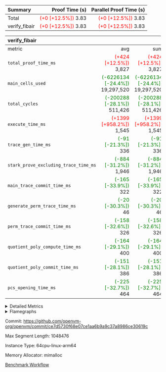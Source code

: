 | Summary | Proof Time (s) | Parallel Proof Time (s) |
|:---|---:|---:|
| Total | <span style='color: red'>(+0 [+12.5%])</span> 3.83 | <span style='color: red'>(+0 [+12.5%])</span> 3.83 |
| verify_fibair | <span style='color: red'>(+0 [+12.5%])</span> 3.83 | <span style='color: red'>(+0 [+12.5%])</span> 3.83 |


| verify_fibair |||||
|:---|---:|---:|---:|---:|
|metric|avg|sum|max|min|
| `total_proof_time_ms ` | <span style='color: red'>(+424 [+12.5%])</span> 3,827 | <span style='color: red'>(+424 [+12.5%])</span> 3,827 | <span style='color: red'>(+424 [+12.5%])</span> 3,827 | <span style='color: red'>(+424 [+12.5%])</span> 3,827 |
| `main_cells_used     ` | <span style='color: green'>(-6226134 [-24.4%])</span> 19,297,520 | <span style='color: green'>(-6226134 [-24.4%])</span> 19,297,520 | <span style='color: green'>(-6226134 [-24.4%])</span> 19,297,520 | <span style='color: green'>(-6226134 [-24.4%])</span> 19,297,520 |
| `total_cycles        ` | <span style='color: green'>(-200288 [-28.1%])</span> 511,426 | <span style='color: green'>(-200288 [-28.1%])</span> 511,426 | <span style='color: green'>(-200288 [-28.1%])</span> 511,426 | <span style='color: green'>(-200288 [-28.1%])</span> 511,426 |
| `execute_time_ms     ` | <span style='color: red'>(+1399 [+958.2%])</span> 1,545 | <span style='color: red'>(+1399 [+958.2%])</span> 1,545 | <span style='color: red'>(+1399 [+958.2%])</span> 1,545 | <span style='color: red'>(+1399 [+958.2%])</span> 1,545 |
| `trace_gen_time_ms   ` | <span style='color: green'>(-91 [-21.3%])</span> 336 | <span style='color: green'>(-91 [-21.3%])</span> 336 | <span style='color: green'>(-91 [-21.3%])</span> 336 | <span style='color: green'>(-91 [-21.3%])</span> 336 |
| `stark_prove_excluding_trace_time_ms` | <span style='color: green'>(-884 [-31.2%])</span> 1,946 | <span style='color: green'>(-884 [-31.2%])</span> 1,946 | <span style='color: green'>(-884 [-31.2%])</span> 1,946 | <span style='color: green'>(-884 [-31.2%])</span> 1,946 |
| `main_trace_commit_time_ms` | <span style='color: green'>(-165 [-33.9%])</span> 322 | <span style='color: green'>(-165 [-33.9%])</span> 322 | <span style='color: green'>(-165 [-33.9%])</span> 322 | <span style='color: green'>(-165 [-33.9%])</span> 322 |
| `generate_perm_trace_time_ms` | <span style='color: green'>(-20 [-30.3%])</span> 46 | <span style='color: green'>(-20 [-30.3%])</span> 46 | <span style='color: green'>(-20 [-30.3%])</span> 46 | <span style='color: green'>(-20 [-30.3%])</span> 46 |
| `perm_trace_commit_time_ms` | <span style='color: green'>(-158 [-32.6%])</span> 326 | <span style='color: green'>(-158 [-32.6%])</span> 326 | <span style='color: green'>(-158 [-32.6%])</span> 326 | <span style='color: green'>(-158 [-32.6%])</span> 326 |
| `quotient_poly_compute_time_ms` | <span style='color: green'>(-164 [-29.1%])</span> 400 | <span style='color: green'>(-164 [-29.1%])</span> 400 | <span style='color: green'>(-164 [-29.1%])</span> 400 | <span style='color: green'>(-164 [-29.1%])</span> 400 |
| `quotient_poly_commit_time_ms` | <span style='color: green'>(-151 [-28.1%])</span> 386 | <span style='color: green'>(-151 [-28.1%])</span> 386 | <span style='color: green'>(-151 [-28.1%])</span> 386 | <span style='color: green'>(-151 [-28.1%])</span> 386 |
| `pcs_opening_time_ms ` | <span style='color: green'>(-225 [-32.7%])</span> 464 | <span style='color: green'>(-225 [-32.7%])</span> 464 | <span style='color: green'>(-225 [-32.7%])</span> 464 | <span style='color: green'>(-225 [-32.7%])</span> 464 |



<details>
<summary>Detailed Metrics</summary>

|  | verify_program_compile_ms | total_cells | stark_prove_excluding_trace_time_ms | quotient_poly_compute_time_ms | quotient_poly_commit_time_ms | perm_trace_commit_time_ms | pcs_opening_time_ms | main_trace_commit_time_ms |
| --- | --- | --- | --- | --- | --- | --- | --- |
|  | 3 | 65,536 | 68 | 3 | 13 | 0 | 34 | 16 | 

| air_name | rows | quotient_deg | main_cols | interactions | constraints | cells |
| --- | --- | --- | --- | --- | --- | --- |
| AccessAdapterAir<2> |  | 4 |  | 5 | 12 |  | 
| AccessAdapterAir<4> |  | 4 |  | 5 | 12 |  | 
| AccessAdapterAir<8> |  | 4 |  | 5 | 12 |  | 
| FibonacciAir | 32,768 | 1 | 2 |  | 5 | 65,536 | 
| FriReducedOpeningAir |  | 4 |  | 35 | 59 |  | 
| NativePoseidon2Air<BabyBearParameters>, 1> |  | 4 |  | 176 | 590 |  | 
| PhantomAir |  | 4 |  | 3 | 4 |  | 
| ProgramAir |  | 1 |  | 1 | 4 |  | 
| VariableRangeCheckerAir |  | 1 |  | 1 | 4 |  | 
| VmAirWrapper<BranchNativeAdapterAir, BranchEqualCoreAir<1> |  | 2 |  | 11 | 23 |  | 
| VmAirWrapper<JalNativeAdapterAir, JalCoreAir> |  | 4 |  | 7 | 6 |  | 
| VmAirWrapper<NativeAdapterAir<2, 0>, PublicValuesCoreAir> |  | 4 |  | 11 | 22 |  | 
| VmAirWrapper<NativeAdapterAir<2, 1>, FieldArithmeticCoreAir> |  | 4 |  | 15 | 23 |  | 
| VmAirWrapper<NativeLoadStoreAdapterAir<1>, NativeLoadStoreCoreAir<1> |  | 4 |  | 15 | 20 |  | 
| VmAirWrapper<NativeLoadStoreAdapterAir<4>, NativeLoadStoreCoreAir<4> |  | 4 |  | 15 | 20 |  | 
| VmAirWrapper<NativeVectorizedAdapterAir<4>, FieldExtensionCoreAir> |  | 4 |  | 15 | 23 |  | 
| VmConnectorAir |  | 4 |  | 3 | 8 |  | 
| VolatileBoundaryAir |  | 4 |  | 4 | 16 |  | 

| group | trace_gen_time_ms | total_proof_time_ms | total_cycles | total_cells | stark_prove_excluding_trace_time_ms | quotient_poly_compute_time_ms | quotient_poly_commit_time_ms | perm_trace_commit_time_ms | pcs_opening_time_ms | main_trace_commit_time_ms | main_cells_used | generate_perm_trace_time_ms | execute_time_ms |
| --- | --- | --- | --- | --- | --- | --- | --- | --- | --- | --- | --- | --- | --- |
| verify_fibair | 336 | 3,827 | 511,426 | 50,178,200 | 1,946 | 400 | 386 | 326 | 464 | 322 | 19,297,520 | 46 | 1,545 | 

| group | air_name | rows | prep_cols | perm_cols | main_cols | cells |
| --- | --- | --- | --- | --- | --- | --- |
| verify_fibair | AccessAdapterAir<2> | 65,536 |  | 16 | 11 | 1,769,472 | 
| verify_fibair | AccessAdapterAir<4> | 32,768 |  | 16 | 13 | 950,272 | 
| verify_fibair | AccessAdapterAir<8> | 128 |  | 16 | 17 | 4,224 | 
| verify_fibair | FriReducedOpeningAir | 512 |  | 76 | 64 | 71,680 | 
| verify_fibair | NativePoseidon2Air<BabyBearParameters>, 1> | 16,384 |  | 356 | 399 | 12,369,920 | 
| verify_fibair | PhantomAir | 16,384 |  | 8 | 6 | 229,376 | 
| verify_fibair | ProgramAir | 8,192 |  | 8 | 10 | 147,456 | 
| verify_fibair | VariableRangeCheckerAir | 262,144 | 2 | 8 | 1 | 2,359,296 | 
| verify_fibair | VmAirWrapper<BranchNativeAdapterAir, BranchEqualCoreAir<1> | 131,072 |  | 28 | 23 | 6,684,672 | 
| verify_fibair | VmAirWrapper<JalNativeAdapterAir, JalCoreAir> | 16,384 |  | 12 | 10 | 360,448 | 
| verify_fibair | VmAirWrapper<NativeAdapterAir<2, 1>, FieldArithmeticCoreAir> | 262,144 |  | 20 | 30 | 13,107,200 | 
| verify_fibair | VmAirWrapper<NativeLoadStoreAdapterAir<1>, NativeLoadStoreCoreAir<1> | 131,072 |  | 36 | 25 | 7,995,392 | 
| verify_fibair | VmAirWrapper<NativeLoadStoreAdapterAir<4>, NativeLoadStoreCoreAir<4> | 16,384 |  | 36 | 34 | 1,146,880 | 
| verify_fibair | VmAirWrapper<NativeVectorizedAdapterAir<4>, FieldExtensionCoreAir> | 8,192 |  | 20 | 40 | 491,520 | 
| verify_fibair | VmConnectorAir | 2 | 1 | 8 | 4 | 24 | 
| verify_fibair | VolatileBoundaryAir | 131,072 |  | 8 | 11 | 2,490,368 | 

| group | air_name | dsl_ir | opcode | cells_used |
| --- | --- | --- | --- | --- |
| verify_fibair | <BranchNativeAdapterAir,BranchEqualCoreAir<1>> | AssertEqE | BNE | 3,956 | 
| verify_fibair | <BranchNativeAdapterAir,BranchEqualCoreAir<1>> | AssertEqEI | BNE | 92 | 
| verify_fibair | <BranchNativeAdapterAir,BranchEqualCoreAir<1>> | AssertEqF | BNE | 31,648 | 
| verify_fibair | <BranchNativeAdapterAir,BranchEqualCoreAir<1>> | AssertEqV | BNE | 14,697 | 
| verify_fibair | <BranchNativeAdapterAir,BranchEqualCoreAir<1>> | AssertEqVI | BNE | 460 | 
| verify_fibair | <BranchNativeAdapterAir,BranchEqualCoreAir<1>> | For | BNE | 235,451 | 
| verify_fibair | <BranchNativeAdapterAir,BranchEqualCoreAir<1>> | IfEq | BNE | 2,599 | 
| verify_fibair | <BranchNativeAdapterAir,BranchEqualCoreAir<1>> | IfEqI | BNE | 104,213 | 
| verify_fibair | <BranchNativeAdapterAir,BranchEqualCoreAir<1>> | IfNe | BEQ | 2,645 | 
| verify_fibair | <BranchNativeAdapterAir,BranchEqualCoreAir<1>> | IfNeI | BEQ | 69 | 
| verify_fibair | <BranchNativeAdapterAir,BranchEqualCoreAir<1>> | ZipFor | BNE | 1,875,098 | 
| verify_fibair | <JalNativeAdapterAir,JalCoreAir> |  | JAL | 10 | 
| verify_fibair | <JalNativeAdapterAir,JalCoreAir> | For | JAL | 9,540 | 
| verify_fibair | <JalNativeAdapterAir,JalCoreAir> | IfEqI | JAL | 20,980 | 
| verify_fibair | <JalNativeAdapterAir,JalCoreAir> | IfNe | JAL | 20 | 
| verify_fibair | <JalNativeAdapterAir,JalCoreAir> | ZipFor | JAL | 105,550 | 
| verify_fibair | <NativeAdapterAir<2, 1>,FieldArithmeticCoreAir> |  | ADD | 30 | 
| verify_fibair | <NativeAdapterAir<2, 1>,FieldArithmeticCoreAir> | AddEFFI | ADD | 13,680 | 
| verify_fibair | <NativeAdapterAir<2, 1>,FieldArithmeticCoreAir> | AddEI | ADD | 246,360 | 
| verify_fibair | <NativeAdapterAir<2, 1>,FieldArithmeticCoreAir> | AddF | ADD | 39,990 | 
| verify_fibair | <NativeAdapterAir<2, 1>,FieldArithmeticCoreAir> | AddFI | ADD | 93,000 | 
| verify_fibair | <NativeAdapterAir<2, 1>,FieldArithmeticCoreAir> | AddV | ADD | 513,450 | 
| verify_fibair | <NativeAdapterAir<2, 1>,FieldArithmeticCoreAir> | AddVI | ADD | 996,630 | 
| verify_fibair | <NativeAdapterAir<2, 1>,FieldArithmeticCoreAir> | Alloc | ADD | 1,315,680 | 
| verify_fibair | <NativeAdapterAir<2, 1>,FieldArithmeticCoreAir> | Alloc | MUL | 376,860 | 
| verify_fibair | <NativeAdapterAir<2, 1>,FieldArithmeticCoreAir> | DivEIN | ADD | 120 | 
| verify_fibair | <NativeAdapterAir<2, 1>,FieldArithmeticCoreAir> | DivF | DIV | 42,840 | 
| verify_fibair | <NativeAdapterAir<2, 1>,FieldArithmeticCoreAir> | DivFIN | DIV | 90 | 
| verify_fibair | <NativeAdapterAir<2, 1>,FieldArithmeticCoreAir> | For | ADD | 307,110 | 
| verify_fibair | <NativeAdapterAir<2, 1>,FieldArithmeticCoreAir> | ImmE | ADD | 25,440 | 
| verify_fibair | <NativeAdapterAir<2, 1>,FieldArithmeticCoreAir> | ImmF | ADD | 51,930 | 
| verify_fibair | <NativeAdapterAir<2, 1>,FieldArithmeticCoreAir> | ImmV | ADD | 110,190 | 
| verify_fibair | <NativeAdapterAir<2, 1>,FieldArithmeticCoreAir> | LoadE | ADD | 61,740 | 
| verify_fibair | <NativeAdapterAir<2, 1>,FieldArithmeticCoreAir> | LoadE | MUL | 61,740 | 
| verify_fibair | <NativeAdapterAir<2, 1>,FieldArithmeticCoreAir> | LoadF | ADD | 20,190 | 
| verify_fibair | <NativeAdapterAir<2, 1>,FieldArithmeticCoreAir> | LoadF | MUL | 10,440 | 
| verify_fibair | <NativeAdapterAir<2, 1>,FieldArithmeticCoreAir> | LoadHeapPtr | ADD | 30 | 
| verify_fibair | <NativeAdapterAir<2, 1>,FieldArithmeticCoreAir> | LoadV | ADD | 136,050 | 
| verify_fibair | <NativeAdapterAir<2, 1>,FieldArithmeticCoreAir> | LoadV | MUL | 114,540 | 
| verify_fibair | <NativeAdapterAir<2, 1>,FieldArithmeticCoreAir> | MulEF | MUL | 75,840 | 
| verify_fibair | <NativeAdapterAir<2, 1>,FieldArithmeticCoreAir> | MulEI | ADD | 9,240 | 
| verify_fibair | <NativeAdapterAir<2, 1>,FieldArithmeticCoreAir> | MulF | MUL | 211,470 | 
| verify_fibair | <NativeAdapterAir<2, 1>,FieldArithmeticCoreAir> | MulFI | MUL | 40,020 | 
| verify_fibair | <NativeAdapterAir<2, 1>,FieldArithmeticCoreAir> | MulVI | MUL | 54,840 | 
| verify_fibair | <NativeAdapterAir<2, 1>,FieldArithmeticCoreAir> | StoreE | ADD | 23,940 | 
| verify_fibair | <NativeAdapterAir<2, 1>,FieldArithmeticCoreAir> | StoreE | MUL | 23,940 | 
| verify_fibair | <NativeAdapterAir<2, 1>,FieldArithmeticCoreAir> | StoreF | ADD | 5,490 | 
| verify_fibair | <NativeAdapterAir<2, 1>,FieldArithmeticCoreAir> | StoreF | MUL | 300 | 
| verify_fibair | <NativeAdapterAir<2, 1>,FieldArithmeticCoreAir> | StoreHeapPtr | ADD | 30 | 
| verify_fibair | <NativeAdapterAir<2, 1>,FieldArithmeticCoreAir> | StoreV | ADD | 27,210 | 
| verify_fibair | <NativeAdapterAir<2, 1>,FieldArithmeticCoreAir> | StoreV | MUL | 6,510 | 
| verify_fibair | <NativeAdapterAir<2, 1>,FieldArithmeticCoreAir> | SubEF | ADD | 11,790 | 
| verify_fibair | <NativeAdapterAir<2, 1>,FieldArithmeticCoreAir> | SubEF | SUB | 3,930 | 
| verify_fibair | <NativeAdapterAir<2, 1>,FieldArithmeticCoreAir> | SubEI | ADD | 240 | 
| verify_fibair | <NativeAdapterAir<2, 1>,FieldArithmeticCoreAir> | SubFI | SUB | 39,990 | 
| verify_fibair | <NativeAdapterAir<2, 1>,FieldArithmeticCoreAir> | SubV | SUB | 45,390 | 
| verify_fibair | <NativeAdapterAir<2, 1>,FieldArithmeticCoreAir> | SubVI | SUB | 22,350 | 
| verify_fibair | <NativeAdapterAir<2, 1>,FieldArithmeticCoreAir> | SubVIN | SUB | 18,900 | 
| verify_fibair | <NativeAdapterAir<2, 1>,FieldArithmeticCoreAir> | UnsafeCastVF | ADD | 30 | 
| verify_fibair | <NativeAdapterAir<2, 1>,FieldArithmeticCoreAir> | ZipFor | ADD | 2,506,740 | 
| verify_fibair | <NativeLoadStoreAdapterAir<1>,NativeLoadStoreCoreAir<1>> | LoadF | LOADW | 76,175 | 
| verify_fibair | <NativeLoadStoreAdapterAir<1>,NativeLoadStoreCoreAir<1>> | LoadV | LOADW | 527,225 | 
| verify_fibair | <NativeLoadStoreAdapterAir<1>,NativeLoadStoreCoreAir<1>> | StoreF | STOREW | 42,375 | 
| verify_fibair | <NativeLoadStoreAdapterAir<1>,NativeLoadStoreCoreAir<1>> | StoreHintWord | HINT_STOREW | 1,799,350 | 
| verify_fibair | <NativeLoadStoreAdapterAir<1>,NativeLoadStoreCoreAir<1>> | StoreV | STOREW | 475,875 | 
| verify_fibair | <NativeLoadStoreAdapterAir<4>,NativeLoadStoreCoreAir<4>> | LoadE | LOADW | 140,352 | 
| verify_fibair | <NativeLoadStoreAdapterAir<4>,NativeLoadStoreCoreAir<4>> | StoreE | STOREW | 183,532 | 
| verify_fibair | <NativeVectorizedAdapterAir<4>,FieldExtensionCoreAir> | AddE | FE4ADD | 57,960 | 
| verify_fibair | <NativeVectorizedAdapterAir<4>,FieldExtensionCoreAir> | DivE | BBE4DIV | 30,320 | 
| verify_fibair | <NativeVectorizedAdapterAir<4>,FieldExtensionCoreAir> | DivEIN | BBE4DIV | 40 | 
| verify_fibair | <NativeVectorizedAdapterAir<4>,FieldExtensionCoreAir> | MulE | BBE4MUL | 108,680 | 
| verify_fibair | <NativeVectorizedAdapterAir<4>,FieldExtensionCoreAir> | MulEI | BBE4MUL | 3,080 | 
| verify_fibair | <NativeVectorizedAdapterAir<4>,FieldExtensionCoreAir> | SubE | FE4SUB | 75,680 | 
| verify_fibair | FriReducedOpeningAir | FriReducedOpening | FRI_REDUCED_OPENING | 21,504 | 
| verify_fibair | PhantomAir | HintBitsF | PHANTOM | 258 | 
| verify_fibair | PhantomAir | HintInputVec | PHANTOM | 56,196 | 
| verify_fibair | VerifyBatchAir | Poseidon2PermuteBabyBear | PERM_POS2 | 10,374 | 
| verify_fibair | VerifyBatchAir | VerifyBatchExt | VERIFY_BATCH | 2,765,070 | 
| verify_fibair | VerifyBatchAir | VerifyBatchFelt | VERIFY_BATCH | 636,804 | 

| group | chip_name | rows_used |
| --- | --- | --- |
| verify_fibair | <BranchNativeAdapterAir,BranchEqualCoreAir<1>> | 98,736 | 
| verify_fibair | <JalNativeAdapterAir,JalCoreAir> | 13,610 | 
| verify_fibair | <NativeAdapterAir<2, 1>,FieldArithmeticCoreAir> | 255,545 | 
| verify_fibair | <NativeLoadStoreAdapterAir<1>,NativeLoadStoreCoreAir<1>> | 116,840 | 
| verify_fibair | <NativeLoadStoreAdapterAir<4>,NativeLoadStoreCoreAir<4>> | 9,526 | 
| verify_fibair | <NativeVectorizedAdapterAir<4>,FieldExtensionCoreAir> | 6,894 | 
| verify_fibair | AccessAdapter<2> | 41,514 | 
| verify_fibair | AccessAdapter<4> | 20,044 | 
| verify_fibair | AccessAdapter<8> | 88 | 
| verify_fibair | Boundary | 111,583 | 
| verify_fibair | FriReducedOpeningAir | 336 | 
| verify_fibair | PhantomAir | 9,409 | 
| verify_fibair | ProgramChip | 5,005 | 
| verify_fibair | VariableRangeCheckerAir | 262,144 | 
| verify_fibair | VerifyBatchAir | 8,552 | 
| verify_fibair | VmConnectorAir | 2 | 

| group | dsl_ir | opcode | frequency |
| --- | --- | --- | --- |
| verify_fibair |  | ADD | 2 | 
| verify_fibair |  | JAL | 1 | 
| verify_fibair | AddE | FE4ADD | 1,449 | 
| verify_fibair | AddEFFI | ADD | 456 | 
| verify_fibair | AddEI | ADD | 8,212 | 
| verify_fibair | AddF | ADD | 1,333 | 
| verify_fibair | AddFI | ADD | 3,100 | 
| verify_fibair | AddV | ADD | 17,115 | 
| verify_fibair | AddVI | ADD | 33,221 | 
| verify_fibair | Alloc | ADD | 43,856 | 
| verify_fibair | Alloc | MUL | 12,562 | 
| verify_fibair | AssertEqE | BNE | 172 | 
| verify_fibair | AssertEqEI | BNE | 4 | 
| verify_fibair | AssertEqF | BNE | 1,376 | 
| verify_fibair | AssertEqV | BNE | 639 | 
| verify_fibair | AssertEqVI | BNE | 20 | 
| verify_fibair | DivE | BBE4DIV | 758 | 
| verify_fibair | DivEIN | ADD | 4 | 
| verify_fibair | DivEIN | BBE4DIV | 1 | 
| verify_fibair | DivF | DIV | 1,428 | 
| verify_fibair | DivFIN | DIV | 3 | 
| verify_fibair | For | ADD | 10,237 | 
| verify_fibair | For | BNE | 10,237 | 
| verify_fibair | For | JAL | 954 | 
| verify_fibair | FriReducedOpening | FRI_REDUCED_OPENING | 126 | 
| verify_fibair | HintBitsF | PHANTOM | 43 | 
| verify_fibair | HintInputVec | PHANTOM | 9,366 | 
| verify_fibair | IfEq | BNE | 113 | 
| verify_fibair | IfEqI | BNE | 4,531 | 
| verify_fibair | IfEqI | JAL | 2,098 | 
| verify_fibair | IfNe | BEQ | 115 | 
| verify_fibair | IfNe | JAL | 2 | 
| verify_fibair | IfNeI | BEQ | 3 | 
| verify_fibair | ImmE | ADD | 848 | 
| verify_fibair | ImmF | ADD | 1,731 | 
| verify_fibair | ImmV | ADD | 3,673 | 
| verify_fibair | LoadE | ADD | 2,058 | 
| verify_fibair | LoadE | LOADW | 4,128 | 
| verify_fibair | LoadE | MUL | 2,058 | 
| verify_fibair | LoadF | ADD | 673 | 
| verify_fibair | LoadF | LOADW | 3,047 | 
| verify_fibair | LoadF | MUL | 348 | 
| verify_fibair | LoadHeapPtr | ADD | 1 | 
| verify_fibair | LoadV | ADD | 4,535 | 
| verify_fibair | LoadV | LOADW | 21,089 | 
| verify_fibair | LoadV | MUL | 3,818 | 
| verify_fibair | MulE | BBE4MUL | 2,717 | 
| verify_fibair | MulEF | MUL | 2,528 | 
| verify_fibair | MulEI | ADD | 308 | 
| verify_fibair | MulEI | BBE4MUL | 77 | 
| verify_fibair | MulF | MUL | 7,049 | 
| verify_fibair | MulFI | MUL | 1,334 | 
| verify_fibair | MulVI | MUL | 1,828 | 
| verify_fibair | Poseidon2PermuteBabyBear | PERM_POS2 | 26 | 
| verify_fibair | StoreE | ADD | 798 | 
| verify_fibair | StoreE | MUL | 798 | 
| verify_fibair | StoreE | STOREW | 5,398 | 
| verify_fibair | StoreF | ADD | 183 | 
| verify_fibair | StoreF | MUL | 10 | 
| verify_fibair | StoreF | STOREW | 1,695 | 
| verify_fibair | StoreHeapPtr | ADD | 1 | 
| verify_fibair | StoreHintWord | HINT_STOREW | 71,974 | 
| verify_fibair | StoreV | ADD | 907 | 
| verify_fibair | StoreV | MUL | 217 | 
| verify_fibair | StoreV | STOREW | 19,035 | 
| verify_fibair | SubE | FE4SUB | 1,892 | 
| verify_fibair | SubEF | ADD | 393 | 
| verify_fibair | SubEF | SUB | 131 | 
| verify_fibair | SubEI | ADD | 8 | 
| verify_fibair | SubFI | SUB | 1,333 | 
| verify_fibair | SubV | SUB | 1,513 | 
| verify_fibair | SubVI | SUB | 745 | 
| verify_fibair | SubVIN | SUB | 630 | 
| verify_fibair | UnsafeCastVF | ADD | 1 | 
| verify_fibair | VerifyBatchExt | VERIFY_BATCH | 630 | 
| verify_fibair | VerifyBatchFelt | VERIFY_BATCH | 84 | 
| verify_fibair | ZipFor | ADD | 83,558 | 
| verify_fibair | ZipFor | BNE | 81,526 | 
| verify_fibair | ZipFor | JAL | 10,555 | 

</details>


<details>
<summary>Flamegraphs</summary>

[![](https://openvm-public-data-sandbox-us-east-1.s3.us-east-1.amazonaws.com/benchmark/github/flamegraphs/ce7d5730f68e07ce1aa6b9a9c37a8986ce30619c/verify_fibair-ce7d5730f68e07ce1aa6b9a9c37a8986ce30619c-verify_fibair.dsl_ir.opcode.air_name.cells_used.reverse.svg)](https://openvm-public-data-sandbox-us-east-1.s3.us-east-1.amazonaws.com/benchmark/github/flamegraphs/ce7d5730f68e07ce1aa6b9a9c37a8986ce30619c/verify_fibair-ce7d5730f68e07ce1aa6b9a9c37a8986ce30619c-verify_fibair.dsl_ir.opcode.air_name.cells_used.reverse.svg)
[![](https://openvm-public-data-sandbox-us-east-1.s3.us-east-1.amazonaws.com/benchmark/github/flamegraphs/ce7d5730f68e07ce1aa6b9a9c37a8986ce30619c/verify_fibair-ce7d5730f68e07ce1aa6b9a9c37a8986ce30619c-verify_fibair.dsl_ir.opcode.air_name.cells_used.svg)](https://openvm-public-data-sandbox-us-east-1.s3.us-east-1.amazonaws.com/benchmark/github/flamegraphs/ce7d5730f68e07ce1aa6b9a9c37a8986ce30619c/verify_fibair-ce7d5730f68e07ce1aa6b9a9c37a8986ce30619c-verify_fibair.dsl_ir.opcode.air_name.cells_used.svg)
[![](https://openvm-public-data-sandbox-us-east-1.s3.us-east-1.amazonaws.com/benchmark/github/flamegraphs/ce7d5730f68e07ce1aa6b9a9c37a8986ce30619c/verify_fibair-ce7d5730f68e07ce1aa6b9a9c37a8986ce30619c-verify_fibair.dsl_ir.opcode.frequency.reverse.svg)](https://openvm-public-data-sandbox-us-east-1.s3.us-east-1.amazonaws.com/benchmark/github/flamegraphs/ce7d5730f68e07ce1aa6b9a9c37a8986ce30619c/verify_fibair-ce7d5730f68e07ce1aa6b9a9c37a8986ce30619c-verify_fibair.dsl_ir.opcode.frequency.reverse.svg)
[![](https://openvm-public-data-sandbox-us-east-1.s3.us-east-1.amazonaws.com/benchmark/github/flamegraphs/ce7d5730f68e07ce1aa6b9a9c37a8986ce30619c/verify_fibair-ce7d5730f68e07ce1aa6b9a9c37a8986ce30619c-verify_fibair.dsl_ir.opcode.frequency.svg)](https://openvm-public-data-sandbox-us-east-1.s3.us-east-1.amazonaws.com/benchmark/github/flamegraphs/ce7d5730f68e07ce1aa6b9a9c37a8986ce30619c/verify_fibair-ce7d5730f68e07ce1aa6b9a9c37a8986ce30619c-verify_fibair.dsl_ir.opcode.frequency.svg)

</details>

Commit: https://github.com/openvm-org/openvm/commit/ce7d5730f68e07ce1aa6b9a9c37a8986ce30619c

Max Segment Length: 1048476

Instance Type: 64cpu-linux-arm64

Memory Allocator: mimalloc

[Benchmark Workflow](https://github.com/openvm-org/openvm/actions/runs/12848892486)
